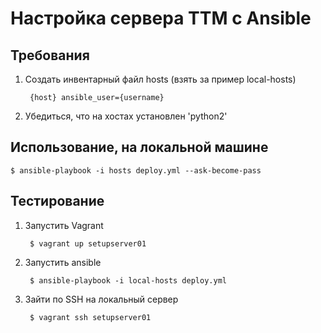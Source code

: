 # Настройка сервера ТТМ c Ansible
## Требования

1. Создать инвентарный файл hosts (взять за пример local-hosts)

        {host} ansible_user={username}

2. Убедиться, что на хостах установлен 'python2'

## Использование, на локальной машине

    $ ansible-playbook -i hosts deploy.yml --ask-become-pass

## Тестирование

1. Запустить Vagrant

        $ vagrant up setupserver01

2. Запустить ansible

        $ ansible-playbook -i local-hosts deploy.yml

3. Зайти по SSH на локальный сервер

        $ vagrant ssh setupserver01
